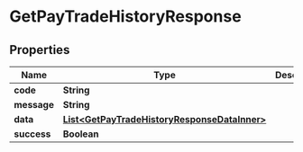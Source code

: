 

# GetPayTradeHistoryResponse


## Properties

| Name | Type | Description | Notes |
|------------ | ------------- | ------------- | -------------|
|**code** | **String** |  |  [optional] |
|**message** | **String** |  |  [optional] |
|**data** | [**List&lt;GetPayTradeHistoryResponseDataInner&gt;**](GetPayTradeHistoryResponseDataInner.md) |  |  [optional] |
|**success** | **Boolean** |  |  [optional] |



